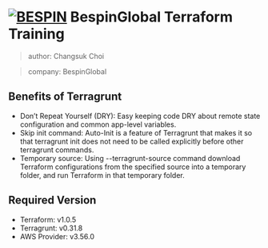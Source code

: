 # [![BESPIN](https://bespin-terraform-training.s3.ap-northeast-2.amazonaws.com/img/bespin-favicon-32x32.png)](https://www.bespinglobal.com/) BespinGlobal Terraform Training 
> author: Changsuk Choi

> company: BespinGlobal

## Benefits of Terragrunt
  - Don’t Repeat Yourself (DRY): Easy keeping code DRY about remote state configuration and common app-level variables.
  - Skip init command: Auto-Init is a feature of Terragrunt that makes it so that terragrunt init does not need to be called explicitly before other terragrunt commands.
  - Temporary source: Using --terragrunt-source command download Terraform configurations from the specified source into a temporary folder, and run Terraform in that temporary folder.

## Required Version
 - Terraform: v1.0.5
 - Terragrunt: v0.31.8
 - AWS Provider: v3.56.0
